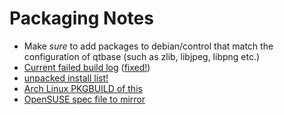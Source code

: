 # Packaging Notes

* Make _sure_ to add packages to debian/control that match the configuration of qtbase (such as zlib, libjpeg, libpng etc.)
* [Current failed build log](http://sprunge.us/WKKL) ([fixed!](http://sprunge.us/QQUj))
 * [unpacked install list!](http://sprunge.us/bTZK)
* [Arch Linux PKGBUILD of this](https://www.archlinux.org/packages/extra/x86_64/qt5-webengine/)
* [OpenSUSE spec file to mirror](https://build.opensuse.org/package/view_file/KDE:Qt56/libqt5-qtwebengine/libqt5-qtwebengine.spec?expand=1)
